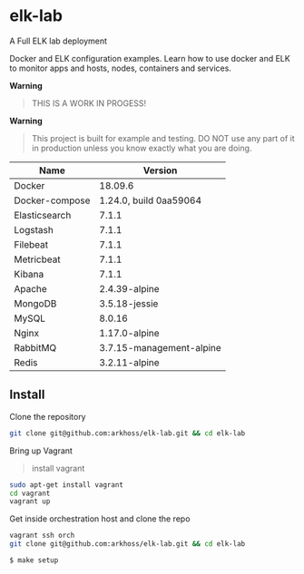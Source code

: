 # elk-lab
A Full ELK lab deployment

Docker and ELK configuration examples. 
Learn how to use docker and ELK to monitor apps and hosts, nodes, containers and services.

**Warning**
> THIS IS A WORK IN PROGESS! 

**Warning**
> This project is built for example and testing. 
> DO NOT use any part of it in production unless you know exactly what you are doing.

| Name  | Version |
| ------------- | ------------- |
| Docker  | 18.09.6 |
| Docker-compose  | 1.24.0, build 0aa59064 |
| Elasticsearch  | 7.1.1 |
| Logstash | 7.1.1 |
| Filebeat | 7.1.1 |
| Metricbeat  | 7.1.1 |
| Kibana  | 7.1.1 |
| Apache | 2.4.39-alpine |
| MongoDB | 3.5.18-jessie |
| MySQL | 8.0.16 |
| Nginx | 1.17.0-alpine |
| RabbitMQ | 3.7.15-management-alpine |
| Redis | 3.2.11-alpine |


## Install

Clone the repository

```bash
git clone git@github.com:arkhoss/elk-lab.git && cd elk-lab
```

Bring up Vagrant
> install vagrant

```bash
sudo apt-get install vagrant
cd vagrant
vagrant up
```
Get inside orchestration host and clone the repo
```bash
vagrant ssh orch
git clone git@github.com:arkhoss/elk-lab.git && cd elk-lab

$ make setup


```
